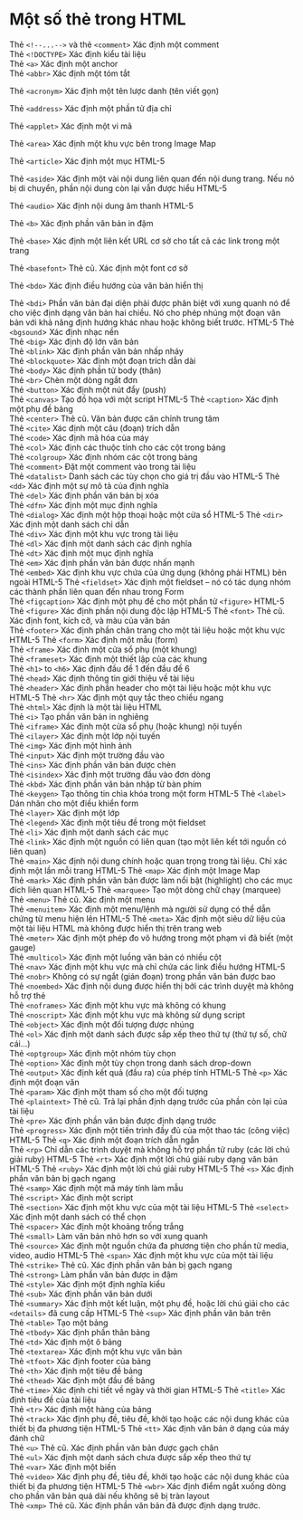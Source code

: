 # Một số thẻ trong HTML

Thẻ `<!--...-->` và thẻ `<comment>`	Xác định một comment	 
Thẻ `<!DOCTYPE>`	Xác định kiểu tài liệu	 
Thẻ `<a>`	Xác định một anchor	 
Thẻ `<abbr>`	Xác định một tóm tắt	 

Thẻ `<acronym>`	Xác định một tên lược danh (tên viết gọn)	 

Thẻ `<address>`	Xác định một phần tử địa chỉ	 

Thẻ `<applet>`	Xác định một vi mã	 

Thẻ `<area>`	Xác định một khu vực bên trong Image Map	 

Thẻ `<article>`	Xác định một mục HTML-5

Thẻ `<aside>`	Xác định một vài nội dung liên quan đến nội dung trang. Nếu nó bị di chuyển, phần nội dung còn lại vẫn được hiểu	HTML-5

Thẻ `<audio>`	Xác định nội dung âm thanh	HTML-5

Thẻ `<b>`	Xác định phần văn bản in đậm	 

Thẻ `<base>`	Xác định một liên kết URL cơ sở cho tất cả các link trong một trang	 

Thẻ `<basefont>`	Thẻ cũ. Xác định một font cơ sở	 

Thẻ `<bdo>`	Xác định điều hướng của văn bản hiển thị	 

Thẻ `<bdi>`	Phần văn bản đại diện phải được phân biệt với xung quanh nó để cho việc định dạng văn bản hai chiều. Nó cho phép nhúng một đoạn văn bản với khả năng định hướng khác nhau hoặc không biết trước.	HTML-5
Thẻ `<bgsound`>	Xác định nhạc nền	 
Thẻ `<big>`	Xác định độ lớn văn bản	 
Thẻ `<blink>`	Xác định phần văn bản nhấp nháy	 
Thẻ `<blockquote>`	Xác định một đoạn trích dẫn dài	 
Thẻ `<body>`	Xác định phần tử body (thân)	 
Thẻ `<br>`	Chèn một dòng ngắt đơn	 
Thẻ `<button>`	Xác định một nút đẩy (push)	 
Thẻ `<canvas>`	Tạo đồ họa với một script	HTML-5
Thẻ `<caption>`	Xác định một phụ đề bảng	 
Thẻ `<center>`	Thẻ cũ. Văn bản được căn chỉnh trung tâm	 
Thẻ `<cite>`	Xác định một câu (đoạn) trích dẫn	 
Thẻ `<code>`	Xác định mã hóa của máy	 
Thẻ `<col>`	Xác định các thuộc tính cho các cột trong bảng	 
Thẻ `<colgroup>`	Xác định nhóm các cột trong bảng	 
Thẻ `<comment>`	Đặt một comment vào trong tài liệu	 
Thẻ `<datalist>`	Danh sách các tùy chọn cho giá trị đầu vào	HTML-5
Thẻ `<dd>`	Xác định một sự mô tả của định nghĩa	 
Thẻ `<del>`	Xác định phần văn bản bị xóa	 
Thẻ `<dfn>`	Xác định một mục định nghĩa	 
Thẻ `<dialog>`	Xác định một hộp thoại hoặc một cửa sổ	HTML-5
Thẻ `<dir>`	Xác định một danh sách chỉ dẫn	 
Thẻ `<div>`	Xác định một khu vực trong tài liệu	 
Thẻ `<dl>`	Xác định một danh sách các định nghĩa	 
Thẻ `<dt>`	Xác định một mục định nghĩa	 
Thẻ `<em>`	Xác định phần văn bản được nhấn mạnh	 
Thẻ `<embed>`	Xác định khu vực chứa của ứng dụng (không phải HTML) bên ngoài	HTML-5
Thẻ `<fieldset>`	Xác định một fieldset – nó có tác dụng nhóm các thành phần liên quan đến nhau trong Form	 
Thẻ `<figcaption>`	Xác định một phụ đề cho một phần tử `<figure>`	HTML-5
Thẻ `<figure>`	Xác định phần nội dung độc lập	HTML-5
Thẻ `<font>`	Thẻ cũ. Xác định font, kích cỡ, và màu của văn bản	 
Thẻ `<footer>`	Xác định phần chân trang cho một tài liệu hoặc một khu vực	HTML-5
Thẻ `<form>`	Xác định một mẫu (form)	 
Thẻ `<frame>`	Xác định một cửa sổ phụ (một khung)	 
Thẻ `<frameset>`	Xác định một thiết lập của các khung	 
Thẻ `<h1>` to `<h6>`	Xác định đầu đề 1 đến đầu đề 6	 
Thẻ `<head>`	Xác định thông tin giới thiệu về tài liệu	 
Thẻ `<header>`	Xác định phần header cho một tài liệu hoặc một khu vực	HTML-5
Thẻ `<hr>`	Xác định một quy tắc theo chiều ngang	 
Thẻ `<html>`	Xác định là một tài liệu HTML	 
Thẻ `<i>`	Tạo phần văn bản in nghiêng	 
Thẻ `<iframe>`	Xác định một cửa sổ phụ (hoặc khung) nội tuyến	 
Thẻ `<ilayer>`	Xác định một lớp nội tuyến	 
Thẻ `<img>`	Xác định một hình ảnh	 
Thẻ `<input>`	Xác định một trường đầu vào	 
Thẻ `<ins>`	Xác định phần văn bản được chèn	 
Thẻ `<isindex>`	Xác định một trường đầu vào đơn dòng	 
Thẻ `<kbd>`	Xác định phần văn bản nhập từ bàn phím	 
Thẻ `<keygen>`	Tạo thông tin chìa khóa trong một form	HTML-5
Thẻ `<label>`	Dán nhãn cho một điều khiển form	 
Thẻ `<layer>`	Xác định một lớp	 
Thẻ `<legend>`	Xác định một tiêu đề trong một fieldset	 
Thẻ `<li>`	Xác định một danh sách các mục	 
Thẻ `<link>`	Xác định một nguồn có liên quan (tạo một liên kết tới nguồn có liên quan)	 
Thẻ `<main>`	Xác định nội dung chính hoặc quan trọng trong tài liệu. Chỉ xác định một lần mỗi trang	HTML-5
Thẻ `<map>`	Xác định một Image Map	 
Thẻ `<mark>`	Xác định phần văn bản được làm nổi bật (highlight) cho các mục đích liên quan	HTML-5
Thẻ `<marquee>`	Tạo một dòng chữ chạy (marquee)	 
Thẻ `<menu>`	Thẻ cũ. Xác định một menu	 
Thẻ `<menuitem>`	Xác định một menu/lệnh mà người sử dụng có thể dẫn chứng từ menu hiện lên	HTML-5
Thẻ `<meta>`	Xác định một siêu dữ liệu của một tài liệu HTML mà không được hiển thị trên trang web	 
Thẻ `<meter>`	Xác định một phép đo vô hướng trong một phạm vi đã biết (một gauge)	 
Thẻ `<multicol>`	Xác định một luồng văn bản có nhiều cột	 
Thẻ `<nav>`	Xác định một khu vực mà chỉ chứa các link điều hướng	HTML-5
Thẻ `<nobr>`	Không có sự ngắt (gián đoạn) trong phần văn bản được bao	 
Thẻ `<noembed>`	Xác định nội dung được hiển thị bởi các trình duyệt mà không hỗ trợ thẻ <embed>	 
Thẻ `<noframes>`	Xác định một khu vực mà không có khung	 
Thẻ `<noscript>`	Xác định một khu vực mà không sử dụng script	 
Thẻ `<object>`	Xác định một đối tượng được nhúng	 
Thẻ `<ol>`	Xác định một danh sách được sắp xếp theo thứ tự (thứ tự số, chữ cái…)	 
Thẻ `<optgroup>`	Xác định một nhóm tùy chọn	 
Thẻ `<option>`	Xác định một tùy chọn trong danh sách drop-down	 
Thẻ `<output>`	Xác định kết quả (đầu ra) của phép tính	HTML-5
Thẻ `<p>`	Xác định một đoạn văn	 
Thẻ `<param>`	Xác định một tham số cho một đối tượng	 
Thẻ `<plaintext>`	Thẻ cũ. Trả lại phần định dạng trước của phần còn lại của tài liệu	 
Thẻ `<pre>`	Xác định phần văn bản được định dạng trước	 
Thẻ `<progress>`	Xác định một tiến trình đầy đủ của một thao tác (công việc)	HTML-5
Thẻ `<q>`	Xác định một đoạn trích dẫn ngắn	 
Thẻ `<rp>`	Chỉ dẫn các trình duyệt mà không hỗ trợ phần tử ruby (các lời chú giải ruby)	HTML-5
Thẻ `<rt>`	Xác định một lời chú giải ruby dạng văn bản	HTML-5
Thẻ `<ruby>`	Xác định một lời chú giải ruby	HTML-5
Thẻ `<s>` Xác định phần văn bản bị gạch ngang	 
Thẻ `<samp>`	Xác định một mã máy tính làm mẫu	 
Thẻ `<script>`	Xác định một script	 
Thẻ `<section>`	Xác định một khu vực của một tài liệu	HTML-5
Thẻ `<select>`	Xác định một danh sách có thể chọn	 
Thẻ `<spacer>`	Xác định một khoảng trống trắng	 
Thẻ `<small>`	Làm văn bản nhỏ hơn so với xung quanh	 
Thẻ `<source>`	Xác định một nguồn chứa đa phương tiện cho phần tử media, video, audio	HTML-5
Thẻ `<span>`	Xác định một khu vực của một tài liệu	 
Thẻ `<strike>`	Thẻ cũ. Xác định phần văn bản bị gạch ngang	 
Thẻ `<strong>`	Làm phần văn bản được in đậm	 
Thẻ `<style>`	Xác định một định nghĩa kiểu	 
Thẻ `<sub>`	Xác định phần văn bản dưới	 
Thẻ `<summary>`	Xác định một kết luận, một phụ đề, hoặc lời chú giải cho các `<details>` đã cung cấp	HTML-5
Thẻ `<sup>`	Xác định phần văn bản trên	 
Thẻ `<table>`	Tạo một bảng	 
Thẻ `<tbody>`	Xác định phần thân bảng	 
Thẻ `<td>`	Xác định một ô bảng	 
Thẻ `<textarea>`	Xác định một khu vực văn bản	 
Thẻ `<tfoot>`	Xác định footer của bảng	 
Thẻ `<th>`	Xác định một tiêu đề bảng	 
Thẻ `<thead>`	Xác định một đầu đề bảng	 
Thẻ `<time>`	Xác định chi tiết về ngày và thời gian	HTML-5
Thẻ `<title>`	Xác định tiêu đề của tài liệu	 
Thẻ `<tr>`	Xác định một hàng của bảng	 
Thẻ `<track>`	Xác định phụ đề, tiêu đề, khởi tạo hoặc các nội dung khác của thiết bị đa phương tiện	HTML-5
Thẻ `<tt>`	Xác định văn bản ở dạng của máy đánh chữ	 
Thẻ `<u>`	Thẻ cũ. Xác định phần văn bản được gạch chân	 
Thẻ `<ul>`	Xác định một danh sách chưa được sắp xếp theo thứ tự	 
Thẻ `<var>`	Xác định một biến	 
Thẻ `<video>`	Xác định phụ đề, tiêu đề, khởi tạo hoặc các nội dung khác của thiết bị đa phương tiện	HTML-5
Thẻ `<wbr>`	Xác định điểm ngắt xuống dòng cho phần văn bản quá dài nếu không sẽ bị tràn layout	 
Thẻ `<xmp>`	Thẻ cũ. Xác định phần văn bản đã được định dạng trước.	
